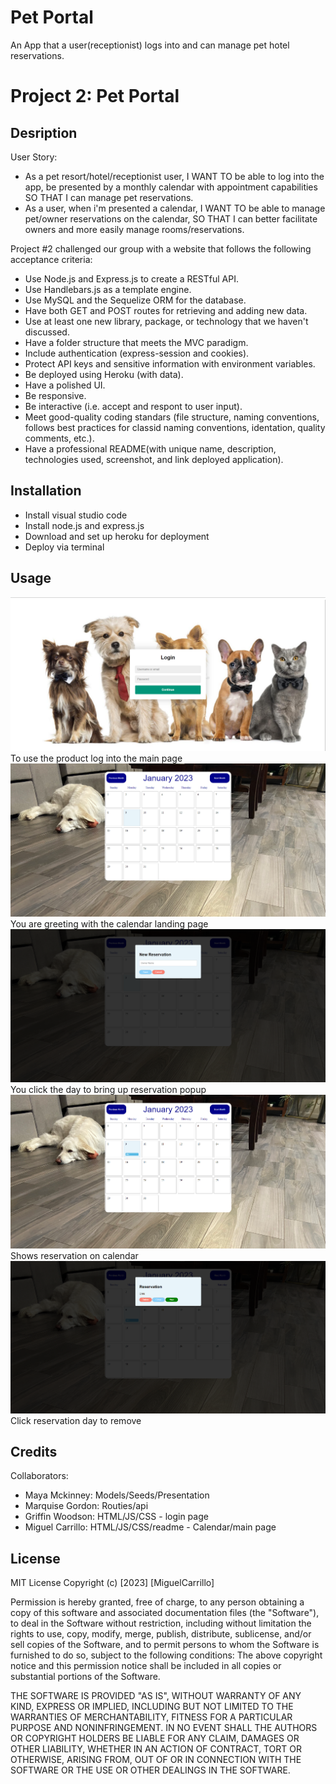# Pet Portal
An App that a user(receptionist) logs into and can manage pet hotel reservations.

# Project 2: Pet Portal

## Desription

User Story:
* As a pet resort/hotel/receptionist user, I WANT TO be able to log into the app, be presented by a monthly calendar with appointment capabilities SO THAT I can manage pet reservations.
* As a user, when i'm presented a calendar, I WANT TO be able to manage pet/owner reservations on the calendar, SO THAT I can better facilitate owners and more easily manage rooms/reservations.

Project #2 challenged our group with a website that follows the following acceptance criteria:

* Use Node.js and Express.js to create a RESTful API.
* Use Handlebars.js as a template engine.
* Use MySQL and the Sequelize ORM for the database.
* Have both GET and POST routes for retrieving and adding new data.
* Use at least one new library, package, or technology that we haven't discussed.
* Have a folder structure that meets the MVC paradigm.
* Include authentication (express-session and cookies).
* Protect API keys and sensitive information with environment variables.
* Be deployed using Heroku (with data).
* Have a polished UI.
* Be responsive.
* Be interactive (i.e. accept and respont to user input).
* Meet good-quality coding standars (file structure, naming conventions, follows best practices for classid naming conventions, identation, quality comments, etc.).
* Have a professional README(with unique name, description, technologies used, screenshot, and link deployed application).

## Installation

* Install visual studio code
* Install node.js and express.js
* Download and set up heroku for deployment
* Deploy via terminal

## Usage
![Login page](/public/assets/Login-page.png)
To use the product log into the main page
![Calendar page](/public/assets/calendar-page.png)
You are greeting with the calendar landing page
![Res popup](/public/assets/popup.png)
You click the day to bring up reservation popup
![Show res](/public/assets/show-res.png)
Shows reservation on calendar
![Res removal](/public/assets/res-removal.png)
Click reservation day to remove

## Credits

Collaborators:
* Maya Mckinney: Models/Seeds/Presentation
* Marquise Gordon: Routies/api
* Griffin Woodson: HTML/JS/CSS - login page
* Miguel Carrillo: HTML/JS/CSS/readme - Calendar/main page

## License

MIT License
Copyright (c) [2023] [MiguelCarrillo]

Permission is hereby granted, free of charge, to any person obtaining a copy
of this software and associated documentation files (the "Software"), to deal
in the Software without restriction, including without limitation the rights
to use, copy, modify, merge, publish, distribute, sublicense, and/or sell
copies of the Software, and to permit persons to whom the Software is
furnished to do so, subject to the following conditions:
The above copyright notice and this permission notice shall be included in all
copies or substantial portions of the Software.

THE SOFTWARE IS PROVIDED "AS IS", WITHOUT WARRANTY OF ANY KIND, EXPRESS OR
IMPLIED, INCLUDING BUT NOT LIMITED TO THE WARRANTIES OF MERCHANTABILITY,
FITNESS FOR A PARTICULAR PURPOSE AND NONINFRINGEMENT. IN NO EVENT SHALL THE
AUTHORS OR COPYRIGHT HOLDERS BE LIABLE FOR ANY CLAIM, DAMAGES OR OTHER
LIABILITY, WHETHER IN AN ACTION OF CONTRACT, TORT OR OTHERWISE, ARISING FROM,
OUT OF OR IN CONNECTION WITH THE SOFTWARE OR THE USE OR OTHER DEALINGS IN THE
SOFTWARE.
